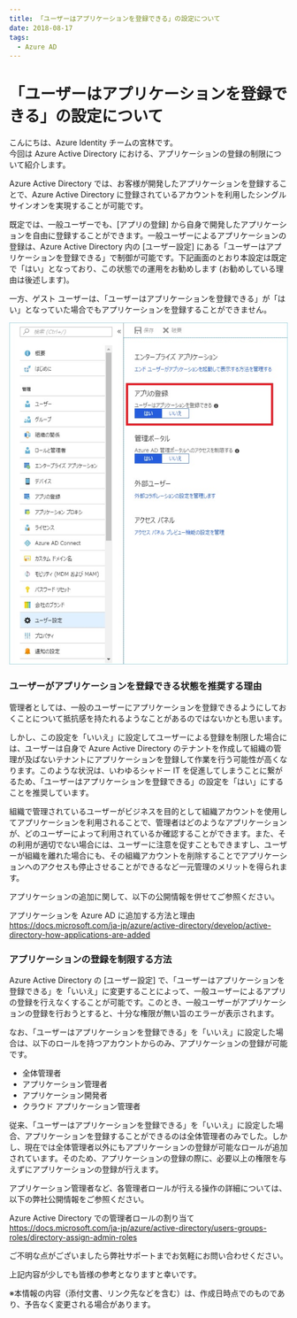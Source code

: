 ```yaml
---
title: 「ユーザーはアプリケーションを登録できる」の設定について
date: 2018-08-17
tags:
  - Azure AD
---
```


# 「ユーザーはアプリケーションを登録できる」の設定について

こんにちは、Azure Identity チームの宮林です。  
今回は Azure  Active Directory における、アプリケーションの登録の制限について紹介します。
 
Azure Active Directory では、お客様が開発したアプリケーションを登録することで、Azure Active Directory に登録されているアカウントを利用したシングルサインオンを実現することが可能です。  

既定では、一般ユーザーでも、[アプリの登録] から自身で開発したアプリケーションを自由に登録することができます。一般ユーザーによるアプリケーションの登録は、Azure  Active Directory 内の [ユーザー設定] にある「ユーザーはアプリケーションを登録できる」で制御が可能です。下記画面のとおり本設定は既定で「はい」となっており、この状態での運用をお勧めします (お勧めしている理由は後述します)。  

一方、ゲスト ユーザーは、「ユーザーはアプリケーションを登録できる」が「はい」となっていた場合でもアプリケーションを登録することができません。
 
![](./users-can-register-applications/Users-can-register-applications1.jpg)
 
### ユーザーがアプリケーションを登録できる状態を推奨する理由

管理者としては、一般のユーザーにアプリケーションを登録できるようにしておくことについて抵抗感を持たれるようなことがあるのではないかとも思います。 

しかし、この設定を「いいえ」に設定してユーザーによる登録を制限した場合には、ユーザーは自身で Azure Active Directory のテナントを作成して組織の管理が及ばないテナントにアプリケーションを登録して作業を行う可能性が高くなります。このような状況は、いわゆるシャドー IT を促進してしまうことに繋がるため、「ユーザーはアプリケーションを登録できる」の設定を「はい」にすることを推奨しています。

組織で管理されているユーザーがビジネスを目的として組織アカウントを使用してアプリケーションを利用されることで、管理者はどのようなアプリケーションが、どのユーザーによって利用されているか確認することができます。また、その利用が適切でない場合には、ユーザーに注意を促すこともできますし、ユーザーが組織を離れた場合にも、その組織アカウントを削除することでアプリケーションへのアクセスも停止させることができるなど一元管理のメリットを得られます。

アプリケーションの追加に関して、以下の公開情報を併せてご参照ください。
 
アプリケーションを Azure AD に追加する方法と理由  
https://docs.microsoft.com/ja-jp/azure/active-directory/develop/active-directory-how-applications-are-added
 
### アプリケーションの登録を制限する方法

Azure Active Directory の [ユーザー設定] で、「ユーザーはアプリケーションを登録できる」を「いいえ」に変更することによって、一般ユーザーによるアプリの登録を行えなくすることが可能です。このとき、一般ユーザーがアプリケーションの登録を行おうとすると、十分な権限が無い旨のエラーが表示されます。

なお、「ユーザーはアプリケーションを登録できる」を「いいえ」に設定した場合は、以下のロールを持つアカウントからのみ、アプリケーションの登録が可能です。

- 全体管理者
- アプリケーション管理者
- アプリケーション開発者
- クラウド アプリケーション管理者
 
従来、「ユーザーはアプリケーションを登録できる」を「いいえ」に設定した場合、アプリケーションを登録することができるのは全体管理者のみでした。しかし、現在では全体管理者以外にもアプリケーションの登録が可能なロールが追加されています。そのため、アプリケーションの登録の際に、必要以上の権限を与えずにアプリケーションの登録が行えます。

アプリケーション管理者など、各管理者ロールが行える操作の詳細については、以下の弊社公開情報をご参照ください。

Azure Active Directory での管理者ロールの割り当て  
https://docs.microsoft.com/ja-jp/azure/active-directory/users-groups-roles/directory-assign-admin-roles
 
ご不明な点がございましたら弊社サポートまでお気軽にお問い合わせください。

上記内容が少しでも皆様の参考となりますと幸いです。

※本情報の内容（添付文書、リンク先などを含む）は、作成日時点でのものであり、予告なく変更される場合があります。
